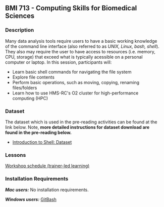## BMI 713 - Computing Skills for Biomedical Sciences 

### Description
Many data analysis tools require users to have a basic working knowledge of the command line interface (also referred to as *UNIX, Linux, bash, shell*). They also may require the user to have access to resources (i.e. memory, CPU, storage) that exceed what is typically acessible on a personal computer or laptop.  In this session, participants will:

* Learn basic shell commands for navigating the file system
* Explore file contents
* Perform basic operations, such as moving, copying, renaming files/folders
* Learn how to use HMS-RC's O2 cluster for high-performance computing (HPC) 

### Dataset
The dataset which is used in the pre-reading activities can be found at the link below. Note, **more detailed instructions for dataset download are found in the pre-reading below.**

* [Introduction to Shell: Dataset](https://www.dropbox.com/s/t3lkyz1pz021222/unix_lesson.tar.gz?dl=1)

### Lessons

[Workshop schedule (trainer-led learning)](schedule/workshop_schedule.md)

### Installation Requirements

***Mac users:***
No installation requirements.

***Windows users:***
[GitBash](https://git-scm.com/download/win)
